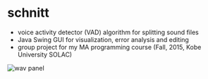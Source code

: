 # schnitt
* voice activity detector (VAD) algorithm for splitting sound files
* Java Swing GUI for visualization, error analysis and editing
* group project for my MA programming course (Fall, 2015, Kobe University SOLAC)

![wav panel](https://github.com/kinokocchi/schnitt/blob/master/WavPanel/doc/wavpanel_20151102.png)

